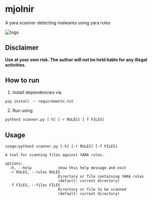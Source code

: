 # mjolnir
A yara scanner detecting malwares using yara rules

![logo](https://github.com/mrtaz77/mjolnir/assets/113765142/c9ba3b4b-2cc6-48e6-a14b-8a0b75bcffdb)

## Disclaimer
**Use at your own risk. The author will not be held liable for any illegal activities.**

## How to run
1. Install dependencies via
```bash
pip install -r requirements.txt
```
2. Run using
```py
python3 scanner.py [-h] [-r RULES] [-f FILES]
```

## Usage
```
usage:python3 scanner.py [-h] [-r RULES] [-f FILES]

A tool for scanning files against YARA rules.

options:
  -h, --help            show this help message and exit
  -r RULES, --rules RULES
                        Directory or file containing YARA rules
                        (default: current directory)
  -f FILES, --files FILES
                        Directory or file to be scanned 
						(default: current directory)
```